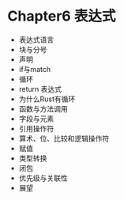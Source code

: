 # Chapter6 表达式
- 表达式语言
- 块与分号
- 声明
- if与match 
- 循环
- return 表达式
- 为什么Rust有循环
- 函数与方法调用
- 字段与元素
- 引用操作符
- 算术、位、比较和逻辑操作符
- 赋值
- 类型转换
- 闭包
- 优先级与关联性
- 展望